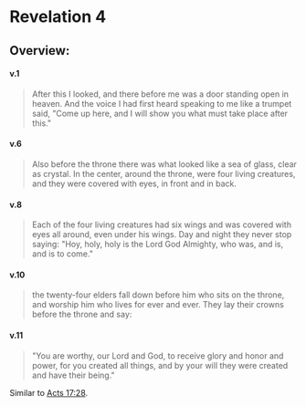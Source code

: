 # Revelation 4

## Overview:


#### v.1
>After this I looked, and there before me was a door standing open in heaven. And the voice I had first heard speaking to me like a trumpet said, "Come up here, and I will show you what must take place after this."

#### v.6
>Also before the throne there was what looked like a sea of glass, clear as crystal.
>In the center, around the throne, were four living creatures, and they were covered with eyes, in front and in back.

#### v.8
>Each of the four living creatures had six wings and was covered with eyes all around, even under his wings. Day and night they never stop saying:
>"Hoy, holy, holy is the Lord God Almighty, who was, and is, and is to come."

#### v.10
>the twenty-four elders fall down before him who sits on the throne, and worship him who lives for ever and ever. They lay their crowns before the throne and say:

#### v.11
>"You are worthy, our Lord and God, to receive glory and honor and power, for you created all things, and by your will they were created and have their being."

Similar to [Acts 17:28](Acts17#v.28).




